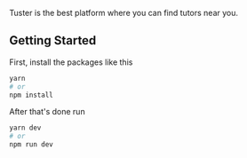 Tuster is the best platform where you can find tutors near you.

## Getting Started

First, install the packages like this

```bash
yarn
# or
npm install
```

After that's done run

```bash
yarn dev
# or
npm run dev
```
